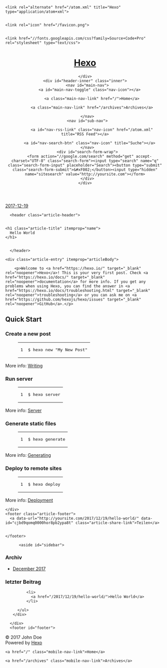 <!DOCTYPE html>
<html>
<head>
  <meta charset="utf-8">
  

  
  <title>Hello World | Hexo</title>
  <meta name="viewport" content="width=device-width, initial-scale=1, maximum-scale=1">
  <meta name="description" content="Welcome to Hexo! This is your very first post. Check documentation for more info. If you get any problems when using Hexo, you can find the answer in troubleshooting or you can ask me on GitHub. Quick">
<meta property="og:type" content="article">
<meta property="og:title" content="Hello World">
<meta property="og:url" content="http://yoursite.com/2017/12/19/hello-world/index.html">
<meta property="og:site_name" content="Hexo">
<meta property="og:description" content="Welcome to Hexo! This is your very first post. Check documentation for more info. If you get any problems when using Hexo, you can find the answer in troubleshooting or you can ask me on GitHub. Quick">
<meta property="og:updated_time" content="2017-12-19T06:06:11.161Z">
<meta name="twitter:card" content="summary">
<meta name="twitter:title" content="Hello World">
<meta name="twitter:description" content="Welcome to Hexo! This is your very first post. Check documentation for more info. If you get any problems when using Hexo, you can find the answer in troubleshooting or you can ask me on GitHub. Quick">
  
    <link rel="alternate" href="/atom.xml" title="Hexo" type="application/atom+xml">
  
  
    <link rel="icon" href="/favicon.png">
  
  
    <link href="//fonts.googleapis.com/css?family=Source+Code+Pro" rel="stylesheet" type="text/css">
  
  <link rel="stylesheet" href="/css/style.css">
</head>

<body>
  <div id="container">
    <div id="wrap">
      <header id="header">
  <div id="banner"></div>
  <div id="header-outer" class="outer">
    <div id="header-title" class="inner">
      <h1 id="logo-wrap">
        <a href="/" id="logo">Hexo</a>
      </h1>
      
    </div>
    <div id="header-inner" class="inner">
      <nav id="main-nav">
        <a id="main-nav-toggle" class="nav-icon"></a>
        
          <a class="main-nav-link" href="/">Home</a>
        
          <a class="main-nav-link" href="/archives">Archives</a>
        
      </nav>
      <nav id="sub-nav">
        
          <a id="nav-rss-link" class="nav-icon" href="/atom.xml" title="RSS Feed"></a>
        
        <a id="nav-search-btn" class="nav-icon" title="Suche"></a>
      </nav>
      <div id="search-form-wrap">
        <form action="//google.com/search" method="get" accept-charset="UTF-8" class="search-form"><input type="search" name="q" class="search-form-input" placeholder="Search"><button type="submit" class="search-form-submit">&#xF002;</button><input type="hidden" name="sitesearch" value="http://yoursite.com"></form>
      </div>
    </div>
  </div>
</header>
      <div class="outer">
        <section id="main"><article id="post-hello-world" class="article article-type-post" itemscope itemprop="blogPost">
  <div class="article-meta">
    <a href="/2017/12/19/hello-world/" class="article-date">
  <time datetime="2017-12-19T06:06:11.160Z" itemprop="datePublished">2017-12-19</time>
</a>
    
  </div>
  <div class="article-inner">
    
    
      <header class="article-header">
        
  
    <h1 class="article-title" itemprop="name">
      Hello World
    </h1>
  

      </header>
    
    <div class="article-entry" itemprop="articleBody">
      
        <p>Welcome to <a href="https://hexo.io/" target="_blank" rel="noopener">Hexo</a>! This is your very first post. Check <a href="https://hexo.io/docs/" target="_blank" rel="noopener">documentation</a> for more info. If you get any problems when using Hexo, you can find the answer in <a href="https://hexo.io/docs/troubleshooting.html" target="_blank" rel="noopener">troubleshooting</a> or you can ask me on <a href="https://github.com/hexojs/hexo/issues" target="_blank" rel="noopener">GitHub</a>.</p>
<h2 id="Quick-Start"><a href="#Quick-Start" class="headerlink" title="Quick Start"></a>Quick Start</h2><h3 id="Create-a-new-post"><a href="#Create-a-new-post" class="headerlink" title="Create a new post"></a>Create a new post</h3><figure class="highlight bash"><table><tr><td class="gutter"><pre><span class="line">1</span><br></pre></td><td class="code"><pre><span class="line">$ hexo new <span class="string">"My New Post"</span></span><br></pre></td></tr></table></figure>
<p>More info: <a href="https://hexo.io/docs/writing.html" target="_blank" rel="noopener">Writing</a></p>
<h3 id="Run-server"><a href="#Run-server" class="headerlink" title="Run server"></a>Run server</h3><figure class="highlight bash"><table><tr><td class="gutter"><pre><span class="line">1</span><br></pre></td><td class="code"><pre><span class="line">$ hexo server</span><br></pre></td></tr></table></figure>
<p>More info: <a href="https://hexo.io/docs/server.html" target="_blank" rel="noopener">Server</a></p>
<h3 id="Generate-static-files"><a href="#Generate-static-files" class="headerlink" title="Generate static files"></a>Generate static files</h3><figure class="highlight bash"><table><tr><td class="gutter"><pre><span class="line">1</span><br></pre></td><td class="code"><pre><span class="line">$ hexo generate</span><br></pre></td></tr></table></figure>
<p>More info: <a href="https://hexo.io/docs/generating.html" target="_blank" rel="noopener">Generating</a></p>
<h3 id="Deploy-to-remote-sites"><a href="#Deploy-to-remote-sites" class="headerlink" title="Deploy to remote sites"></a>Deploy to remote sites</h3><figure class="highlight bash"><table><tr><td class="gutter"><pre><span class="line">1</span><br></pre></td><td class="code"><pre><span class="line">$ hexo deploy</span><br></pre></td></tr></table></figure>
<p>More info: <a href="https://hexo.io/docs/deployment.html" target="_blank" rel="noopener">Deployment</a></p>

      
    </div>
    <footer class="article-footer">
      <a data-url="http://yoursite.com/2017/12/19/hello-world/" data-id="cjbd9qomq0000hor8pb2ypa8t" class="article-share-link">Teilen</a>
      
      
    </footer>
  </div>
  
    
  
</article>

</section>
        
          <aside id="sidebar">
  
    

  
    

  
    
  
    
  <div class="widget-wrap">
    <h3 class="widget-title">Archiv</h3>
    <div class="widget">
      <ul class="archive-list"><li class="archive-list-item"><a class="archive-list-link" href="/archives/2017/12/">December 2017</a></li></ul>
    </div>
  </div>


  
    
  <div class="widget-wrap">
    <h3 class="widget-title">letzter Beitrag</h3>
    <div class="widget">
      <ul>
        
          <li>
            <a href="/2017/12/19/hello-world/">Hello World</a>
          </li>
        
      </ul>
    </div>
  </div>

  
</aside>
        
      </div>
      <footer id="footer">
  
  <div class="outer">
    <div id="footer-info" class="inner">
      &copy; 2017 John Doe<br>
      Powered by <a href="http://hexo.io/" target="_blank">Hexo</a>
    </div>
  </div>
</footer>
    </div>
    <nav id="mobile-nav">
  
    <a href="/" class="mobile-nav-link">Home</a>
  
    <a href="/archives" class="mobile-nav-link">Archives</a>
  
</nav>
    

<script src="//ajax.googleapis.com/ajax/libs/jquery/2.0.3/jquery.min.js"></script>


  <link rel="stylesheet" href="/fancybox/jquery.fancybox.css">
  <script src="/fancybox/jquery.fancybox.pack.js"></script>


<script src="/js/script.js"></script>



  </div>
</body>
</html>
